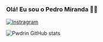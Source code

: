 ### Olá! Eu sou o Pedro Miranda 🐱‍👤


[![Instragram](https://img.shields.io/badge/Instagram-E4405F?style=for-the-badge&logo=instagram&logoColor=white)](https://www.instagram.com/og.pwdro/)


![Pwdrin GitHub stats](https://github-readme-stats.vercel.app/api?username=Pwdrin&show_icons=true&theme=radical)
